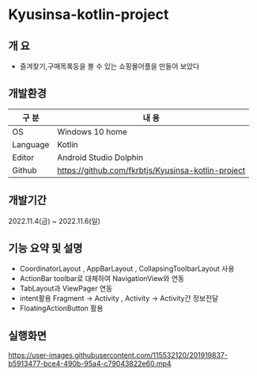 # Kyusinsa-kotlin-project


## 개 요

- 즐겨찾기,구매목록등을 볼 수 있는 쇼핑몰어플을 만들어 보았다


## 개발환경

| 구 분 | 내 용 |
| --- | --- |
| OS | Windows 10 home |
| Language | Kotlin |
| Editor | Android Studio Dolphin |
| Github | https://github.com/fkrbtjs/Kyusinsa-kotlin-project |


## 개발기간

2022.11.4(금) ~ 2022.11.6(일)


## 기능 요약 및 설명
- CoordinatorLayout , AppBarLayout , CollapsingToolbarLayout 사용
- ActionBar toolbar로 대체하여 NavigationView와 연동
- TabLayout과 ViewPager 연동
- intent활용 Fragment -> Activity , Activity -> Activity간 정보전달
- FloatingActionButton 활용


## 실행화면

https://user-images.githubusercontent.com/115532120/201919837-b5913477-bce4-490b-95a4-c79043822e60.mp4

